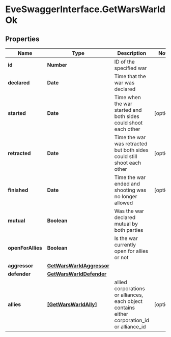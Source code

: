# EveSwaggerInterface.GetWarsWarIdOk

## Properties
Name | Type | Description | Notes
------------ | ------------- | ------------- | -------------
**id** | **Number** | ID of the specified war | 
**declared** | **Date** | Time that the war was declared | 
**started** | **Date** | Time when the war started and both sides could shoot each other | [optional] 
**retracted** | **Date** | Time the war was retracted but both sides could still shoot each other | [optional] 
**finished** | **Date** | Time the war ended and shooting was no longer allowed | [optional] 
**mutual** | **Boolean** | Was the war declared mutual by both parties | 
**openForAllies** | **Boolean** | Is the war currently open for allies or not | 
**aggressor** | [**GetWarsWarIdAggressor**](GetWarsWarIdAggressor.md) |  | 
**defender** | [**GetWarsWarIdDefender**](GetWarsWarIdDefender.md) |  | 
**allies** | [**[GetWarsWarIdAlly]**](GetWarsWarIdAlly.md) | allied corporations or alliances, each object contains either corporation_id or alliance_id | [optional] 


